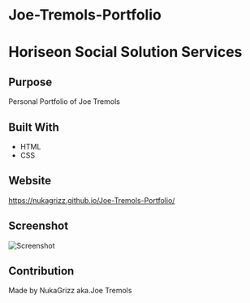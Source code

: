 # Joe-Tremols-Portfolio

# Horiseon Social Solution Services

## Purpose
Personal Portfolio of Joe Tremols

## Built With
* HTML
* CSS

## Website
https://nukagrizz.github.io/Joe-Tremols-Portfolio/


## Screenshot
![Screenshot](./screenshot-of-portfolio.png)

## Contribution
Made by NukaGrizz aka.Joe Tremols

